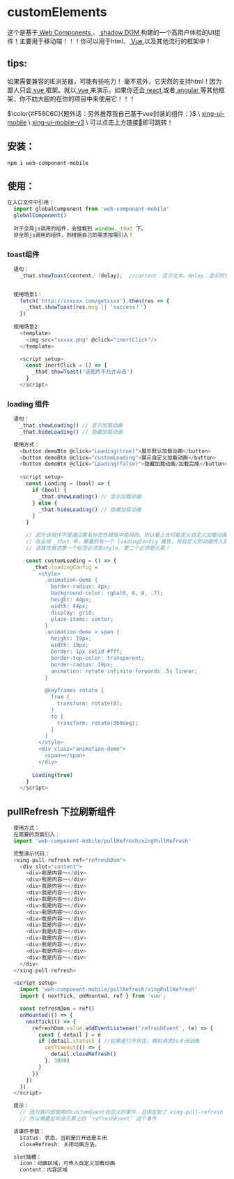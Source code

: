 # customElements
这个是基于[ Web Components ](https://developer.mozilla.org/zh-CN/docs/Web/Web_Components)、[ shadow DOM ](https://developer.mozilla.org/zh-CN/docs/Web/Web_Components/Using_shadow_DOM)构建的一个高用户体验的UI组件！主要用于移动端！！！你可以用于html、[ Vue ](https://cn.vuejs.org/)以及其他流行的框架中！

## tips:
如果需要兼容的IE浏览器，可能有些吃力！
毫不意外，它天然的支持html！因为鄙人只会[ vue ](https://cn.vuejs.org/)框架。就以[ vue ](https://cn.vuejs.org/)来演示。如果你还会[ react ](https://reactjs.org/)或者[ angular ](https://angular.cn/)等其他框架，你不妨大胆的在你的项目中来使用它！！！

$\color{#F56C6C}{题外话：另外推荐我自己基于vue封装的组件：}$ \ 
[xing-ui-mobile](https://www.npmjs.com/package/xing-ui-mobile) \ 
[xing-ui-mobile-v3](https://www.npmjs.com/package/xing-ui-mobile-v3) \ 
可以点击上方链接🔗即可跳转！


## 安装：
  ```
  npm i web-component-mobile
  ```

## 使用：
  ```javascript
  在入口文件中引用：
    import globalComponent from 'web-component-mobile'
    globalComponent()
    
    对于全局js调用的组件，会挂载到 window._that 下。
    非全局js调用的组件，则根据自己的需求按需引入！
  ```
### toast组件
  ```javascript
    语句：
      _that.showToast(content, ?delay);  //content：显示文本。delay：显示时长，默认2000ms


    使用场景1：
      fetch('http://xxxxxx.com/getxxxx').then(res => {
        _that.showToast(res.msg || 'success！')
      })
    
    使用场景2:
      <template>
        <img src="xxxxx.png" @click="inertClick"/>
      </template>

      <script setup>
        const inertClick = () => {
          _that.showToast('该图片不允许点击')
        }
      </script>
  ```
### loading 组件
  ``` javascript
    语句：
      _that.showLoading() // 显示加载动画
      _that.hideLoading() // 隐藏加载动画

    使用方式：
      <button demoBtn @click="Loading(true)">展示默认加载动画</button>
      <button demoBtn @click="customLoading">展示自定义加载动画</button>
      <button demoBtn @click="Loading(false)">隐藏加载动画/加载完成</button>   
      
      <script setup>
        const Loading = (bool) => {
          if (bool) {
            _that.showLoading() // 显示加载动画
          } else {
            _that.hideLoading() // 隐藏加载动画
          }
        }

        // 因为该组件不是通过匿名标签在模版中使用的。所以看上去可能定义自定义加载动画有点麻烦
        // 在全局 _that 中，暴露的有一个 loadingConfig 属性，将自定义的动画传入到该属性中
        // 该属性格式第一个标签必须是style，第二个必须是元素！

        const customLoading = () => {
          _that.loadingConfig = `
            <style>
              .animation-demo {
                border-radius: 4px;
                background-color: rgba(0, 0, 0, .7);
                height: 44px;
                width: 44px;
                display: grid;
                place-items: center;
              }
              .animation-demo > span {
                height: 19px;
                width: 19px;
                border: 1px solid #fff;
                border-top-color: transparent;
                border-radius: 19px;
                animation: rotate infinite forwards .5s linear;
              }
              
              @keyframes rotate {
                from {
                  transform: rotate(0);
                }
                to {
                  transform: rotate(360deg);
                }
              }
            </style>
            <div class="animation-demo">
              <span></span>
            </div>
          `
          Loading(true)
        }
      </script>
  ```

## pullRefresh 下拉刷新组件
  ```javascript
    使用方式：
    在需要的页面引入：
    import 'web-component-mobile/pullRefresh/xingPullRefresh'

    完整演示代码：
    <xing-pull-refresh ref="refreshDom">
      <div slot="content">
        <div>我是内容～</div>
        <div>我是内容～</div>
        <div>我是内容～</div>
        <div>我是内容～</div>
        <div>我是内容～</div>
        <div>我是内容～</div>
        <div>我是内容～</div>
        <div>我是内容～</div>
        <div>我是内容～</div>
        <div>我是内容～</div>
        <div>我是内容～</div>
        <div>我是内容～</div>
        <div>我是内容～</div>
        <div>我是内容～</div>
      </div>
    </xing-pull-refresh>

    <script setup>
      import 'web-component-mobile/pullRefresh/xingPullRefresh'
      import { nextTick, onMounted, ref } from 'vue';

      const refreshDom = ref()
      onMounted(() => {
        nextTick(() => {
          refreshDom.value.addEventListener('refreshEvent', (e) => {
            const { detail } = e
            if (detail.status) { //如果是打开状态，模拟请求3s关闭动画
              setTimeout(() => {
                detail.closeRefresh()
              }, 3000)
            }
          })
        })
      })
    </script>

    提示：
      // 因为我内部使用的customEvent自定义的事件，且绑定到了 xing-pull-refresh 这个 元素上。
      // 所以需要监听该元素上的 ‘refreshEvent’ 这个事件

    该事件参数：
      status: 状态，当前是打开还是关闭
      closeRefresh: 关闭动画方法。

    slot插槽：
      icon：动画区域，可传入自定义加载动画
      content：内容区域
  ```

